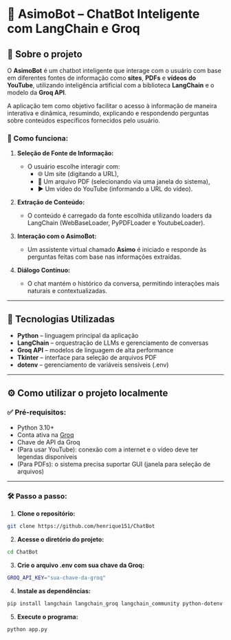 # 🤖 AsimoBot – ChatBot Inteligente com LangChain e Groq

## 📌 Sobre o projeto

O **AsimoBot** é um chatbot inteligente que interage com o usuário com base em diferentes fontes de informação como **sites**, **PDFs** e **vídeos do YouTube**, utilizando inteligência artificial com a biblioteca **LangChain** e o modelo da **Groq API**.

A aplicação tem como objetivo facilitar o acesso à informação de maneira interativa e dinâmica, resumindo, explicando e respondendo perguntas sobre conteúdos específicos fornecidos pelo usuário.

### 🔎 Como funciona:

1. **Seleção de Fonte de Informação:**
   - O usuário escolhe interagir com:
     - 🌐 Um site (digitando a URL),
     - 📄 Um arquivo PDF (selecionando via uma janela do sistema),
     - ▶️ Um vídeo do YouTube (informando a URL do vídeo).

2. **Extração de Conteúdo:**
   - O conteúdo é carregado da fonte escolhida utilizando loaders da LangChain (WebBaseLoader, PyPDFLoader e YoutubeLoader).

3. **Interação com o AsimoBot:**
   - Um assistente virtual chamado **Asimo** é iniciado e responde às perguntas feitas com base nas informações extraídas.

4. **Diálogo Contínuo:**
   - O chat mantém o histórico da conversa, permitindo interações mais naturais e contextualizadas.

---

## 🧰 Tecnologias Utilizadas

- **Python** – linguagem principal da aplicação
- **LangChain** – orquestração de LLMs e gerenciamento de conversas
- **Groq API** – modelos de linguagem de alta performance
- **Tkinter** – interface para seleção de arquivos PDF
- **dotenv** – gerenciamento de variáveis sensíveis (.env)

---

## ⚙️ Como utilizar o projeto localmente

### ✅ Pré-requisitos:

- Python 3.10+
- Conta ativa na [Groq](https://console.groq.com/)
- Chave de API da Groq
- (Para usar YouTube): conexão com a internet e o vídeo deve ter legendas disponíveis
- (Para PDFs): o sistema precisa suportar GUI (janela para seleção de arquivos)

---

### 🛠️ Passo a passo:

1. **Clone o repositório:**
```bash
git clone https://github.com/henrique151/ChatBot
```

2. **Acesse o diretório do projeto:**
```bash
cd ChatBot
```

3. **Crie o arquivo .env com sua chave da Groq:**
```bash
GROQ_API_KEY="sua-chave-da-groq"
```

4. **Instale as dependências:**
```bash
pip install langchain langchain_groq langchain_community python-dotenv tkinter
```

5. **Execute o programa:**
```bash
python app.py
```
